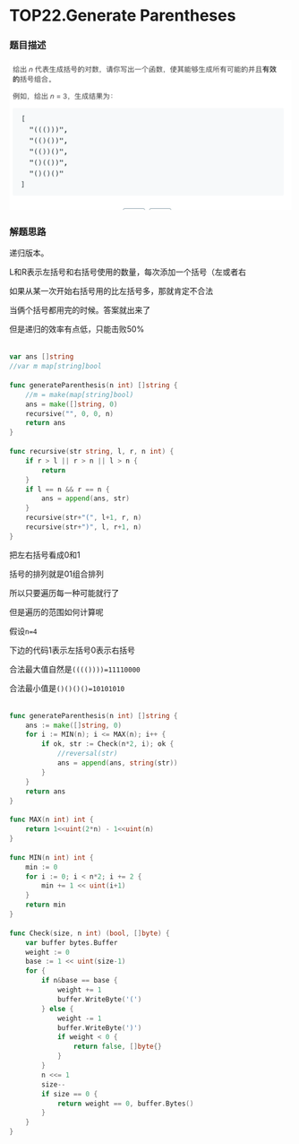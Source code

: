 # TOP22.Generate Parentheses   
### 题目描述   
![avatar](1.png)   

### 解题思路

递归版本。

L和R表示左括号和右括号使用的数量，每次添加一个括号（左或者右

如果从某一次开始右括号用的比左括号多，那就肯定不合法

当俩个括号都用完的时候。答案就出来了

但是递归的效率有点低，只能击败50%

```go

var ans []string
//var m map[string]bool

func generateParenthesis(n int) []string {
	//m = make(map[string]bool)
	ans = make([]string, 0)
	recursive("", 0, 0, n)
	return ans
}

func recursive(str string, l, r, n int) {
	if r > l || r > n || l > n {
		return
	}
	if l == n && r == n {
		ans = append(ans, str)
	}
	recursive(str+"(", l+1, r, n)
	recursive(str+")", l, r+1, n)
}
```

把左右括号看成0和1

括号的排列就是01组合排列

所以只要遍历每一种可能就行了

但是遍历的范围如何计算呢

假设`n=4`

下边的代码1表示左括号0表示右括号

合法最大值自然是`(((())))=11110000`

合法最小值是`()()()()=10101010`

```go

func generateParenthesis(n int) []string {
	ans := make([]string, 0)
	for i := MIN(n); i <= MAX(n); i++ {
		if ok, str := Check(n*2, i); ok {
			//reversal(str)
			ans = append(ans, string(str))
		}
	}
	return ans
}

func MAX(n int) int {
	return 1<<uint(2*n) - 1<<uint(n)
}

func MIN(n int) int {
	min := 0
	for i := 0; i < n*2; i += 2 {
		min += 1 << uint(i+1)
	}
	return min
}

func Check(size, n int) (bool, []byte) {
	var buffer bytes.Buffer
	weight := 0
	base := 1 << uint(size-1)
	for {
		if n&base == base {
			weight += 1
			buffer.WriteByte('(')
		} else {
			weight -= 1
			buffer.WriteByte(')')
			if weight < 0 {
				return false, []byte{}
			}
		}
		n <<= 1
		size--
		if size == 0 {
			return weight == 0, buffer.Bytes()
		}
	}
}
```

